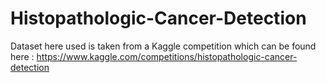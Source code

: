 # Histopathologic-Cancer-Detection
Dataset here used is taken from a Kaggle competition which can be found here :
https://www.kaggle.com/competitions/histopathologic-cancer-detection

